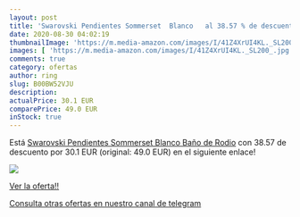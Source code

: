 ```yaml
---
layout: post
title: 'Swarovski Pendientes Sommerset  Blanco   al 38.57 % de descuento'
date: 2020-08-30 04:02:19
thumbnailImage: 'https://m.media-amazon.com/images/I/41Z4XrUI4KL._SL200_.jpg'
images: [ 'https://m.media-amazon.com/images/I/41Z4XrUI4KL._SL200_.jpg' ]
comments: true
category: ofertas
author: ring
slug: B00BW52VJU
description:
actualPrice: 30.1 EUR
comparePrice: 49.0 EUR
inStock: true
---
```


Está [Swarovski Pendientes Sommerset  Blanco  Baño de Rodio](https://www.amazon.com/dp/B00BW52VJU/?tag=redken08-20) con 38.57 de descuento por 30.1 EUR (original: 49.0 EUR) en el siguiente enlace!

[![](https://m.media-amazon.com/images/I/41Z4XrUI4KL._SL200_.jpg)](https://www.amazon.com/dp/B00BW52VJU/?tag=redken08-20)

[Ver la oferta!!](https://www.amazon.com/dp/B00BW52VJU/?tag=redken08-20)

[Consulta otras ofertas en nuestro canal de telegram](https://t.me/s/ofertas25)

